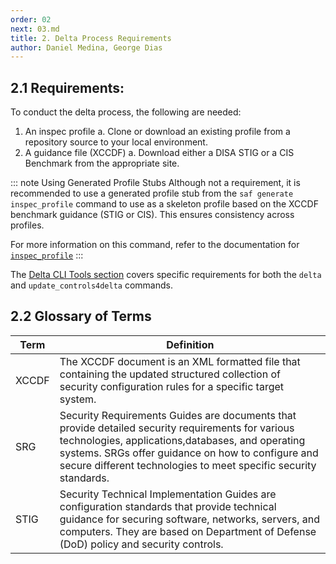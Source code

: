 ```yaml
---
order: 02
next: 03.md
title: 2. Delta Process Requirements
author: Daniel Medina, George Dias
---
```


## 2.1 Requirements:
To conduct the delta process, the following are needed:

1. An inspec profile
    a. Clone or download an existing profile from a repository source to your local environment.
2. A guidance file (XCCDF)
    a. Download either a DISA STIG or a CIS Benchmark from the appropriate site.

::: note Using Generated Profile Stubs
Although not a requirement, it is recommended to use a generated profile stub from the `saf generate inspec_profile` command to use as a skeleton profile based on the XCCDF benchmark guidance (STIG or CIS). This ensures consistency across profiles.

For more information on this command, refer to the documentation for [`inspec_profile`](https://saf-cli.mitre.org/#inspec-profile)
:::

The [Delta CLI Tools section](./03.md#31-cli-tools) covers specific requirements for both the `delta` and `update_controls4delta` commands.

## 2.2 Glossary of Terms

|Term |Definition|
|------|-----------|
|XCCDF| The XCCDF document is an XML formatted file that containing the updated structured collection of security configuration rules for a specific target system. |
|SRG| Security Requirements Guides are documents that provide detailed security requirements for various technologies, applications,databases, and operating systems. SRGs offer guidance on how to configure and secure different technologies to meet specific security standards. |
|STIG|Security Technical Implementation Guides are configuration standards that provide technical guidance for securing software, networks, servers, and computers. They are based on Department of Defense (DoD) policy and security controls. |